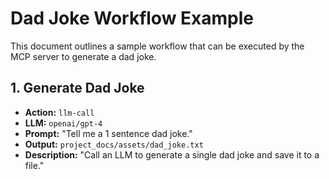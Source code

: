 # Dad Joke Workflow Example

This document outlines a sample workflow that can be executed by the MCP server to generate a dad joke.

## 1. Generate Dad Joke

-   **Action:** `llm-call`
-   **LLM:** `openai/gpt-4`
-   **Prompt:** "Tell me a 1 sentence dad joke."
-   **Output:** `project_docs/assets/dad_joke.txt`
-   **Description:** "Call an LLM to generate a single dad joke and save it to a file." 